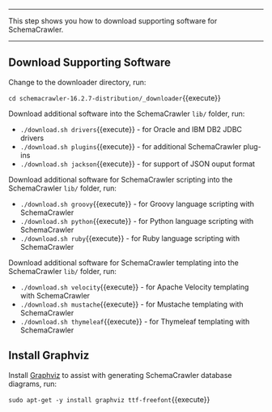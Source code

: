 -----

This step shows you how to download supporting software for SchemaCrawler.

-----

## Download Supporting Software

Change to the downloader directory, run:

`cd schemacrawler-16.2.7-distribution/_downloader`{{execute}}

Download additional software into the SchemaCrawler `lib/` folder, run:

- `./download.sh drivers`{{execute}} - for Oracle and IBM DB2 JDBC drivers  
- `./download.sh plugins`{{execute}} - for additional SchemaCrawler plug-ins  
- `./download.sh jackson`{{execute}} - for support of JSON ouput format

Download additional software for SchemaCrawler scripting into the SchemaCrawler `lib/` folder, run:

- `./download.sh groovy`{{execute}} - for Groovy language scripting with SchemaCrawler
- `./download.sh python`{{execute}} - for Python language scripting with SchemaCrawler
- `./download.sh ruby`{{execute}} - for Ruby language scripting with SchemaCrawler

Download additional software for SchemaCrawler templating into the SchemaCrawler `lib/` folder, run:

- `./download.sh velocity`{{execute}} - for Apache Velocity templating with SchemaCrawler
- `./download.sh mustache`{{execute}} - for Mustache templating with SchemaCrawler
- `./download.sh thymeleaf`{{execute}} - for Thymeleaf templating with SchemaCrawler

## Install Graphviz

Install [Graphviz](https://www.graphviz.org/) to assist with generating SchemaCrawler database diagrams, run:

`sudo apt-get -y install graphviz ttf-freefont`{{execute}}
